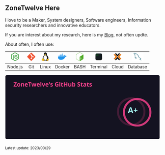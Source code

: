 ## ZoneTwelve Here

I love to be a Maker, System designers, Software engineers, Information security researchers and innovative educators.

If you are interest about my research, here is my [Blog](https://blog.zonetwelve.io), not often updte.

About often, I often use:

| <img height="28" src="./assets/img/nodedotjs.svg"> | <img height="28" src="./assets/img/git.svg"> | <img height="28" src="./assets/img/linux.svg"> | <img height="28" src="./assets/img/docker.svg">  | <img height="28" src="./assets/img/gnubash.svg"> | <img height="28" src="./assets/img/terminal.svg"> | <img height="28" src="./assets/img/cloud.svg"> | <img height="28" src="./assets/img/mysql.svg"> |
| :---------------: | :---------------: | :---------------: | :---------------: | :---------------: | :---------------: | :---------------: | :---------------: |
| Node.js | Git | Linux | Docker  | BASH | Terminal | Cloud | Database |


![GitHub Stats, Rank A+](./assets/img/github-stats.svg)

<small>Latest update: 2023/03/29</small>